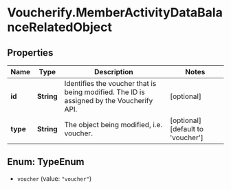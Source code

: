# Voucherify.MemberActivityDataBalanceRelatedObject

## Properties

Name | Type | Description | Notes
------------ | ------------- | ------------- | -------------
**id** | **String** | Identifies the voucher that is being modified. The ID is assigned by the Voucherify API. | [optional] 
**type** | **String** | The object being modified, i.e. voucher. | [optional] [default to &#39;voucher&#39;]



## Enum: TypeEnum


* `voucher` (value: `"voucher"`)




